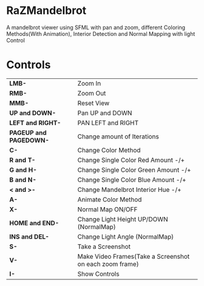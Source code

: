# RaZMandelbrot
A mandelbrot viewer using SFML with pan and zoom, different Coloring Methods(With Animation), Interior Detection and Normal Mapping with light Control

# Controls

|  |  |
| ------------- | ------------- |
| <b>LMB-</b>           | Zoom In  |
| <b>RMB-</b>           | Zoom Out  |
| <b>MMB-</b>           | Reset View  |
| <b>UP and DOWN-</b>   | Pan UP and DOWN  |
| <b>LEFT and RIGHT-</b> | PAN LEFT and RIGHT |
| <b>PAGEUP and PAGEDOWN-</b> | Change amount of Iterations |
| <b>C-</b> | Change Color Method |
| <b>R and T-</b> | Change Single Color Red Amount -/+ |
| <b>G and H-</b> | Change Single Color Green Amount -/+ |
| <b>B and N-</b> | Change Single Color Blue Amount -/+ |
| <b>< and >-</b> | Change Mandelbrot Interior Hue -/+ |
| <b>A-</b> | Animate Color Method |
| <b>X-</b> | Normal Map ON/OFF |
| <b>HOME and END-</b> | Change Light Height UP/DOWN (NormalMap)|
| <b>INS and DEL-</b> | Change Light Angle (NormalMap)|
| <b>S-</b> | Take a Screenshot |
| <b>V-</b> | Make Video Frames(Take a Screenshot on each zoom frame) |
| <b>I-</b> | Show Controls |